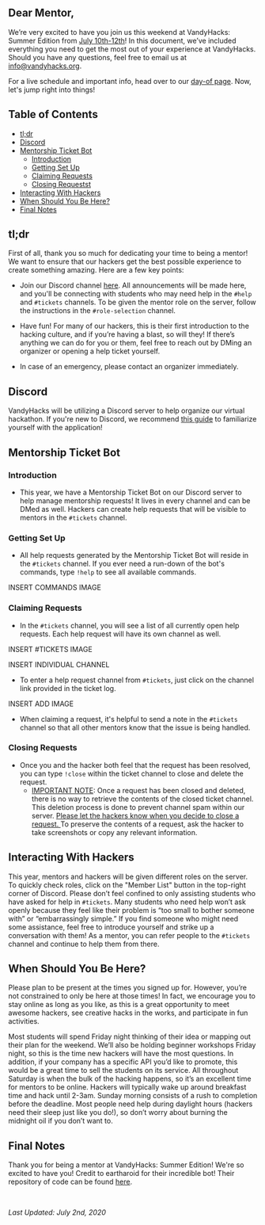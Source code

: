 ## Dear Mentor,

We’re very excited to have you join us this weekend at VandyHacks: Summer Edition from [July 10th-12th](https://calendar.vandyhacks.org)! In this document, we’ve included everything you need to get the most out of your experience at VandyHacks. Should you have any questions, feel free to email us at [info@vandyhacks.org](mailto:info@vandyhacks.org).

For a live schedule and important info, head over to our [day-of page](https://summer.vandyhacks.org). Now, let's jump right into things!

## Table of Contents

-   [tl;dr](#tldr)
-   [Discord](#discord)
-   [Mentorship Ticket Bot](#mentorship-bot)
    -   [Introduction](#introduction)
    -   [Getting Set Up](#getting-set-up)
    -   [Claiming Requests](#claiming-requests)
    -   [Closing Requestst](#closing-requests)
-   [Interacting With Hackers](#interacting-with-hackers)
-   [When Should You Be Here?](#when-should-you-be-here)
-   [Final Notes](#final-notes)

## <a name="tldr"></a>tl;dr

First of all, thank you so much for dedicating your time to being a mentor! We want to ensure that our hackers get the best possible experience to create something amazing. Here are a few key points:

-   Join our Discord channel [here](https://discord.gg/zQk6v3t). All announcements will be made here, and you'll be connecting with students who may need help in the `#help` and `#tickets` channels. To be given the mentor role on the server, follow the instructions in the `#role-selection` channel.

-   Have fun! For many of our hackers, this is their first introduction to the hacking culture, and if you’re having a blast, so will they! If there’s anything we can do for you or them, feel free to reach out by DMing an organizer or opening a help ticket yourself.

-   In case of an emergency, please contact an organizer immediately.

## <a name="discord"></a>Discord

VandyHacks will be utilizing a Discord server to help organize our virtual hackathon. If you're new to Discord, we recommend [this guide](https://support.discord.com/hc/en-us/articles/360045138571-Beginner-s-Guide-to-Discord) to familiarize yourself with the application!

## <a name="mentorship-bot"></a>Mentorship Ticket Bot

### <a name="introduction"></a>Introduction

-   This year, we have a Mentorship Ticket Bot on our Discord server to help manage mentorship requests! It lives in every channel and can be DMed as well. Hackers can create help requests that will be visible to mentors in the `#tickets` channel.

### <a name="getting-set-up"></a>Getting Set Up

-   All help requests generated by the Mentorship Ticket Bot will reside in the `#tickets` channel. If you ever need a run-down of the bot's commands, type `!help` to see all available commands.

INSERT COMMANDS IMAGE

### <a name="claiming-requests"></a>Claiming Requests

-   In the `#tickets` channel, you will see a list of all currently open help requests. Each help request will have its own channel as well.

INSERT #TICKETS IMAGE

INSERT INDIVIDUAL CHANNEL

-   To enter a help request channel from `#tickets`, just click on the channel link provided in the ticket log.

INSERT ADD IMAGE

-   When claiming a request, it's helpful to send a note in the `#tickets` channel so that all other mentors know that the issue is being handled.


### <a name="closing-requests"></a>Closing Requests

-   Once you and the hacker both feel that the request has been resolved, you can type `!close` within the ticket channel to close and delete the request.
    -   <ins>IMPORTANT NOTE</ins>: Once a request has been closed and deleted, there is no way to retrieve the contents of the closed ticket channel. This deletion process is done to prevent channel spam within our server. <ins>Please let the hackers know when you decide to close a request. </ins> To preserve the contents of a request, ask the hacker to take screenshots or copy any relevant information. 


## <a name="interacting-with-hackers"></a>Interacting With Hackers

This year, mentors and hackers will be given different roles on the server. To quickly check roles, click on the "Member List" button in the top-right corner of Discord. Please don’t feel confined to only assisting students who have asked for help in `#tickets`. Many students who need help won’t ask openly because they feel like their problem is “too small to bother someone with” or “embarrassingly simple.” If you find someone who might need some assistance, feel free to introduce yourself and strike up a conversation with them! As a mentor, you can refer people to the `#tickets` channel and continue to help them from there.

## <a name="when-should-you-be-here"></a>When Should You Be Here?

Please plan to be present at the times you signed up for. However, you’re not constrained to only be here at those times! In fact, we encourage you to stay online as long as you like, as this is a great opportunity to meet awesome hackers, see creative hacks in the works, and participate in fun activities.

Most students will spend Friday night thinking of their idea or mapping out their plan for the weekend. We’ll also be holding beginner workshops Friday night, so this is the time new hackers will have the most questions. In addition, if your company has a specific API you’d like to promote, this would be a great time to sell the students on its service. All throughout Saturday is when the bulk of the hacking happens, so it’s an excellent time for mentors to be online. Hackers will typically wake up around breakfast time and hack until 2-3am. Sunday morning consists of a rush to completion before the deadline. Most people need help during daylight hours (hackers need their sleep just like you do!), so don’t worry about burning the midnight oil if you don’t want to.

## <a name="final-notes"></a>Final Notes

Thank you for being a mentor at VandyHacks: Summer Edition! We're so excited to have you!
Credit to eartharoid for their incredible bot! Their repository of code can be found [here](https://github.com/eartharoid/DiscordTickets).

<br>

_Last Updated: July 2nd, 2020_
